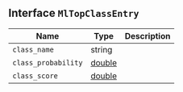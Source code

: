 ## Interface `MlTopClassEntry`

| Name | Type | Description |
| - | - | - |
| `class_name` | string | &nbsp; |
| `class_probability` | [double](./double.md) | &nbsp; |
| `class_score` | [double](./double.md) | &nbsp; |

